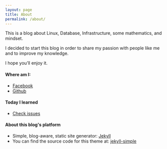 ```yaml
---
layout: page
title: About
permalink: /about/
---
```


This is a blog about Linux, Database, Infrastructure, some mathematics, and mindset.

I decided to start this blog in order to share my passion with people like me and to improve my knowledge.

I hope you’ll enjoy it.

#### Where am I:
* [Facebook](https://web.facebook.com/huynhtrunghieu.cs)
* [Github](https://github.com/hieuhtr)

#### Today I learned
* [Check issues](https://github.com/hieuhtr/Blog/issues)

#### About this blog's platform
* Simple, blog-aware, static site generator: [Jekyll](https://jekyllrb.com)
* You can find the source code for this theme at: [jekyll-simple](https://github.com/wild-flame/jekyll-simple)